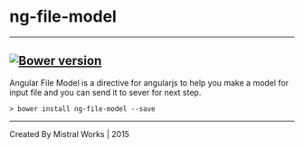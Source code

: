 # ng-file-model
----
[![Bower version](https://badge.fury.io/bo/ng-file-model.svg)](http://badge.fury.io/bo/ng-file-model)
----
Angular File Model is a directive for angularjs to help you make a model for input file and you can send it to sever for next step.

`> bower install ng-file-model --save`

----
Created By Mistral Works | 2015